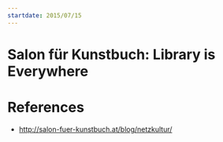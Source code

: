 ```yaml
---
startdate: 2015/07/15
---
```

# Salon für Kunstbuch: Library is Everywhere

# References
* http://salon-fuer-kunstbuch.at/blog/netzkultur/
